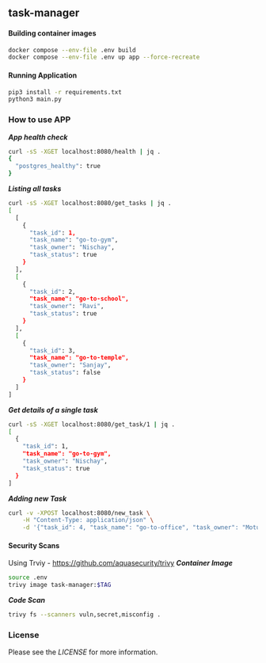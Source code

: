 ## task-manager

#### Building container images

```bash
docker compose --env-file .env build
docker compose --env-file .env up app --force-recreate
```

#### Running Application

```bash
pip3 install -r requirements.txt
python3 main.py
```

### How to use APP

***App health check***

```bash
curl -sS -XGET localhost:8080/health | jq .
{
  "postgres_healthy": true
}
```

***Listing all tasks***

```bash
curl -sS -XGET localhost:8080/get_tasks | jq .
[
  [
    {
      "task_id": 1,
      "task_name": "go-to-gym",
      "task_owner": "Nischay",
      "task_status": true
    }
  ],
  [
    {
      "task_id": 2,
      "task_name": "go-to-school",
      "task_owner": "Ravi",
      "task_status": true
    }
  ],
  [
    {
      "task_id": 3,
      "task_name": "go-to-temple",
      "task_owner": "Sanjay",
      "task_status": false
    }
  ]
]
```

***Get details of a single task***

```bash
curl -sS -XGET localhost:8080/get_task/1 | jq .
[
  {
    "task_id": 1,
    "task_name": "go-to-gym",
    "task_owner": "Nischay",
    "task_status": true
  }
]
```

***Adding new Task***

```bash
curl -v -XPOST localhost:8080/new_task \
    -H "Content-Type: application/json" \
    -d '{"task_id": 4, "task_name": "go-to-office", "task_owner": "Motu", "task_status": true }'
```

#### Security Scans
Using Trviy - https://github.com/aquasecurity/trivy
***Container Image***

```bash
source .env
trivy image task-manager:$TAG
```

***Code Scan***

```bash
trivy fs --scanners vuln,secret,misconfig .
```

### License

Please see the *LICENSE* for more information.